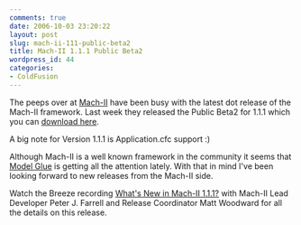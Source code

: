```yaml
---
comments: true
date: 2006-10-03 23:20:22
layout: post
slug: mach-ii-111-public-beta2
title: Mach-II 1.1.1 Public Beta2
wordpress_id: 44
categories:
- ColdFusion
---
```


The peeps over at [Mach-II](http://www.mach-ii.com/) have been busy with the latest dot release of the Mach-II framework. Last week they released the Public Beta2 for 1.1.1 which you can [download here](http://www.mach-ii.com/downloads/MachII_1_1_1_Beta2.zip).




A big note for Version 1.1.1 is Application.cfc support :)




Although Mach-II is a well known framework in the community it seems that [Model Glue](http://model-glue.com/) is getting all the attention lately. With that in mind I've been looking forward to new releases from the Mach-II side.





Watch the Breeze recording [What's New in Mach-II 1.1.1?](http://experts.breezecentral.com/p99942123/) with Mach-II Lead Developer Peter J. Farrell and Release Coordinator Matt Woodward for all the details on this release.



